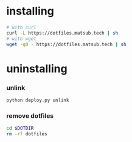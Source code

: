 installing
========

```sh
# with curl
curl -L https://dotfiles.matsub.tech | sh
# with wget
wget -qO - https://dotfiles.matsub.tech | sh
```

uninstalling
========

### unlink
```sh
python deploy.py unlink
```

### remove dotfiles
```sh
cd $DOTDIR
rm -rf dotfiles
```
